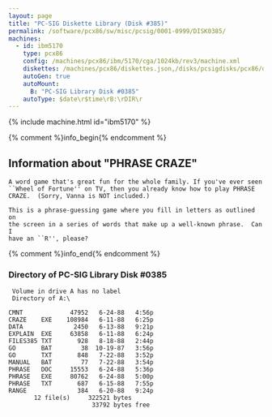 ```yaml
---
layout: page
title: "PC-SIG Diskette Library (Disk #385)"
permalink: /software/pcx86/sw/misc/pcsig/0001-0999/DISK0385/
machines:
  - id: ibm5170
    type: pcx86
    config: /machines/pcx86/ibm/5170/cga/1024kb/rev3/machine.xml
    diskettes: /machines/pcx86/diskettes.json,/disks/pcsigdisks/pcx86/diskettes.json
    autoGen: true
    autoMount:
      B: "PC-SIG Library Disk #0385"
    autoType: $date\r$time\rB:\rDIR\r
---
```


{% include machine.html id="ibm5170" %}

{% comment %}info_begin{% endcomment %}

## Information about "PHRASE CRAZE"

    A word game that's great fun for the whole family. If you've ever seen
    ``Wheel of Fortune'' on TV, then you already know how to play PHRASE
    CRAZE.  (Sorry, Vanna is NOT included.)
    
    This is a phrase-guessing game where you fill in letters as outlined on
    the screen in a series of words that make up a well-known phrase.  Can I
    have an ``R'', please?
{% comment %}info_end{% endcomment %}


### Directory of PC-SIG Library Disk #0385

     Volume in drive A has no label
     Directory of A:\

    CMNT             47952   6-24-88   4:56p
    CRAZE    EXE    108984   6-11-88   6:25p
    DATA              2450   6-13-88   9:21p
    EXPLAIN  EXE     63858   6-11-88   6:24p
    FILES385 TXT       928   8-18-88   2:44p
    GO       BAT        38  10-19-87   3:56p
    GO       TXT       848   7-22-88   3:52p
    MANUAL   BAT        77   7-22-88   3:54p
    PHRASE   DOC     15553   6-24-88   5:36p
    PHRASE   EXE     80762   6-24-88   5:00p
    PHRASE   TXT       687   6-15-88   7:55p
    RANGE              384   6-20-88   9:24p
           12 file(s)     322521 bytes
                           33792 bytes free
